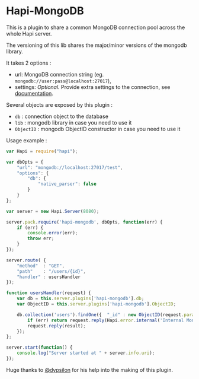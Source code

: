 # Hapi-MongoDB

This is a plugin to share a common MongoDB connection pool across the whole Hapi server.

The versioning of this lib shares the major/minor versions of the mongodb library.

It takes 2 options :

- url: MongoDB connection string (eg. `mongodb://user:pass@localhost:27017`),
- settings: *Optional.* Provide extra settings to the connection, see [documentation](http://mongodb.github.io/node-mongodb-native/driver-articles/mongoclient.html#mongoclient-connect-options).

Several objects are exposed by this plugin :

- `db` : connection object to the database
- `lib` : mongodb library in case you need to use it
- `ObjectID` : mongodb ObjectID constructor in case you need to use it

Usage example :
```js
var Hapi = require("hapi");

var dbOpts = {
    "url": "mongodb://localhost:27017/test",
    "options": {
        "db": {
            "native_parser": false
        }
    }
};

var server = new Hapi.Server(8080);

server.pack.require('hapi-mongodb', dbOpts, function(err) {
    if (err) {
        console.error(err);
        throw err;
    }
});

server.route( {
    "method"  : "GET",
    "path"    : "/users/{id}",
    "handler" : usersHandler
});

function usersHandler(request) {
    var db = this.server.plugins['hapi-mongodb'].db;
    var ObjectID = this.server.plugins['hapi-mongodb'].ObjectID;

    db.collection('users').findOne({  "_id" : new ObjectID(request.params.id) }, function(err, result) {
        if (err) return request.reply(Hapi.error.internal('Internal MongoDB error', err));
        request.reply(result);
    });
};

server.start(function() {
    console.log("Server started at " + server.info.uri);
});
```

Huge thanks to [@dypsilon](https://github.com/dypsilon) for his help into the making of this plugin.
